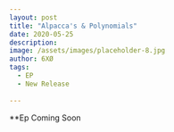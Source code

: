 ```yaml
---
layout: post
title: "Alpacca's & Polynomials"
date: 2020-05-25
description: 
image: /assets/images/placeholder-8.jpg
author: 6XØ
tags: 
  - EP
  - New Release
  
---
```


**Ep Coming Soon
